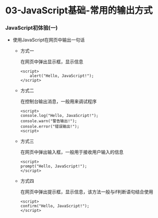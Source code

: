 # 03-JavaScript基础-常用的输出方式

### JavaScript初体验(一)

* 使用JavaScript在网页中输出一句话

	* 方式一

		在网页中弹出显示框，显示信息
		
		```
		<script>
			alert("Hello, JavaScript!");
		</script>
		```
		
	* 方式二
	
		在控制台输出消息，一般用来调试程序
		
		```
		<script>
		console.log("Hello, JavaScript!");
		console.warn("警告输出!");
		console.error("错误输出!");
		<script>
		```
		
	* 方式三

		在网页中弹出输入框，一般用于接收用户输入的信息
		
		```
		<script>
		prompt("Hello, JavaScript!");
		</script>
		```
		
	* 方式四

		在网页中弹出提示框，显示信息，该方法一般与if判断语句结合使用
		
		```
		<script>
		confirm("Hello, JavaScript!");
		</script>
		```
		
	
		
		

